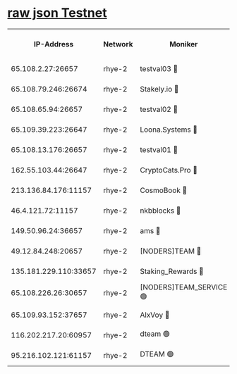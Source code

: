 
[raw json Testnet](https://rpc-check.quickt.stavr.tech/quickt/rpc-quickt-result.json)
=


<table><tr><th>IP-Address</th><th>Network</th><th>Moniker</th><th>Latest Block Height</th><th>Earliest Block Height</th><th>Catching Up</th><th>Tx Index</th><th>Voting Power</th><th>Scan Time</th></tr><tr><td>65.108.2.27:26657</td><td>rhye-2</td><td>testval03 🔴</td><td>1008042</td><td>1</td><td>False</td><td>on</td><td>11002050</td><td>2024-02-27T17:45:43.546741759UTC</td></tr><tr><td>65.108.79.246:26674</td><td>rhye-2</td><td>Stakely.io 🔴</td><td>1008042</td><td>1</td><td>False</td><td>on</td><td>10010</td><td>2024-02-27T17:45:45.893480369UTC</td></tr><tr><td>65.108.65.94:26657</td><td>rhye-2</td><td>testval02 🔴</td><td>1008042</td><td>1</td><td>False</td><td>on</td><td>11002050</td><td>2024-02-27T17:45:48.566461842UTC</td></tr><tr><td>65.109.39.223:26647</td><td>rhye-2</td><td>Loona.Systems 🔴</td><td>1008043</td><td>1</td><td>False</td><td>off</td><td>86949</td><td>2024-02-27T17:45:51.150482882UTC</td></tr><tr><td>65.108.13.176:26657</td><td>rhye-2</td><td>testval01 🔴</td><td>1008043</td><td>1</td><td>False</td><td>on</td><td>13082010</td><td>2024-02-27T17:45:52.151446864UTC</td></tr><tr><td>162.55.103.44:26647</td><td>rhye-2</td><td>CryptoCats.Pro 🔴</td><td>1008049</td><td>1</td><td>False</td><td>off</td><td>9999</td><td>2024-02-27T17:46:24.113373172UTC</td></tr><tr><td>213.136.84.176:11157</td><td>rhye-2</td><td>CosmoBook 🔴</td><td>1008048</td><td>65301</td><td>False</td><td>off</td><td>1528057</td><td>2024-02-27T17:46:17.762604213UTC</td></tr><tr><td>46.4.121.72:11157</td><td>rhye-2</td><td>nkbblocks 🔴</td><td>1008040</td><td>70101</td><td>False</td><td>off</td><td>81084</td><td>2024-02-27T17:45:36.764145480UTC</td></tr><tr><td>149.50.96.24:36657</td><td>rhye-2</td><td>ams 🔴</td><td>1008046</td><td>133501</td><td>False</td><td>on</td><td>10732</td><td>2024-02-27T17:46:07.313357609UTC</td></tr><tr><td>49.12.84.248:20657</td><td>rhye-2</td><td>[NODERS]TEAM 🔴</td><td>1008046</td><td>146001</td><td>False</td><td>on</td><td>59690</td><td>2024-02-27T17:46:04.946622299UTC</td></tr><tr><td>135.181.229.110:33657</td><td>rhye-2</td><td>Staking_Rewards 🔴</td><td>1008043</td><td>149101</td><td>False</td><td>on</td><td>9900</td><td>2024-02-27T17:45:51.464712275UTC</td></tr><tr><td>65.108.226.26:30657</td><td>rhye-2</td><td>[NODERS]TEAM_SERVICE 🟢</td><td>1008043</td><td>241501</td><td>False</td><td>on</td><td>0</td><td>2024-02-27T17:45:51.783647291UTC</td></tr><tr><td>65.109.93.152:37657</td><td>rhye-2</td><td>AlxVoy 🔴</td><td>1008041</td><td>315173</td><td>False</td><td>on</td><td>150351</td><td>2024-02-27T17:45:41.202104357UTC</td></tr><tr><td>116.202.217.20:60957</td><td>rhye-2</td><td>dteam 🟢</td><td>1008043</td><td>421794</td><td>False</td><td>on</td><td>0</td><td>2024-02-27T17:45:48.796510885UTC</td></tr><tr><td>95.216.102.121:61157</td><td>rhye-2</td><td>DTEAM 🟢</td><td>946425</td><td>945401</td><td>False</td><td>on</td><td>0</td><td>2024-02-27T17:45:46.214843183UTC</td></tr></table>